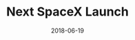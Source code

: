 ---
layout: default
title: Next SpaceX Launch
date: 2018-06-19
label: React app
description: I love watching the SpaceX launches, so I thought it would be fun to create a page that I could reference. In addition, this gave me an excuse to use React. This uses data from the API of spacexdata.com.
permalink: /next-spacex-launch
related_post: How not to use React with Jekyll
related_post_slug: how-not-to-use-react-with-jekyll
---